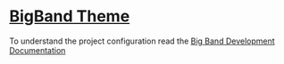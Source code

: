 # [BigBand Theme](http://bigband.me/)

To understand the project configuration read the [Big Band Development Documentation](https://github.com/fernandoguirao/bigband_development/wiki)
